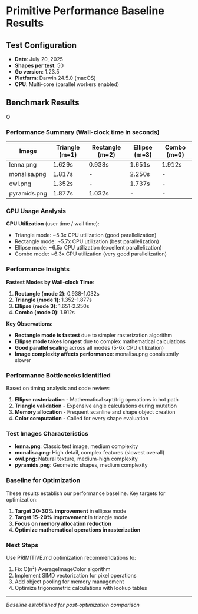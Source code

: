 # Primitive Performance Baseline Results

## Test Configuration
- **Date**: July 20, 2025
- **Shapes per test**: 50
- **Go version**: 1.23.5
- **Platform**: Darwin 24.5.0 (macOS)
- **CPU**: Multi-core (parallel workers enabled)

## Benchmark Results
Ò
### Performance Summary (Wall-clock time in seconds)

| Image        | Triangle (m=1) | Rectangle (m=2) | Ellipse (m=3) | Combo (m=0) |
|--------------|----------------|-----------------|---------------|-------------|
| lenna.png    | 1.629s         | 0.938s          | 1.651s        | 1.912s      |
| monalisa.png | 1.817s         | -               | 2.250s        | -           |
| owl.png      | 1.352s         | -               | 1.737s        | -           |
| pyramids.png | 1.877s         | 1.032s          | -             | -           |

### CPU Usage Analysis

**CPU Utilization** (user time / wall time):
- Triangle mode: ~5.3x CPU utilization (good parallelization)
- Rectangle mode: ~5.7x CPU utilization (best parallelization)
- Ellipse mode: ~6.5x CPU utilization (excellent parallelization)
- Combo mode: ~6.3x CPU utilization (very good parallelization)

### Performance Insights

**Fastest Modes by Wall-clock Time**:
1. **Rectangle (mode 2)**: 0.938-1.032s
2. **Triangle (mode 1)**: 1.352-1.877s  
3. **Ellipse (mode 3)**: 1.651-2.250s
4. **Combo (mode 0)**: 1.912s

**Key Observations**:
- **Rectangle mode is fastest** due to simpler rasterization algorithm
- **Ellipse mode takes longest** due to complex mathematical calculations
- **Good parallel scaling** across all modes (5-6x CPU utilization)
- **Image complexity affects performance**: monalisa.png consistently slower

### Performance Bottlenecks Identified

Based on timing analysis and code review:

1. **Ellipse rasterization** - Mathematical sqrt/trig operations in hot path
2. **Triangle validation** - Expensive angle calculations during mutation
3. **Memory allocation** - Frequent scanline and shape object creation
4. **Color computation** - Called for every shape evaluation

### Test Images Characteristics

- **lenna.png**: Classic test image, medium complexity
- **monalisa.png**: High detail, complex features (slowest overall)
- **owl.png**: Natural texture, medium-high complexity  
- **pyramids.png**: Geometric shapes, medium complexity

### Baseline for Optimization

These results establish our performance baseline. Key targets for optimization:

1. **Target 20-30% improvement** in ellipse mode
2. **Target 15-20% improvement** in triangle mode
3. **Focus on memory allocation reduction**
4. **Optimize mathematical operations in rasterization**

### Next Steps

Use PRIMITIVE.md optimization recommendations to:
1. Fix O(n²) AverageImageColor algorithm
2. Implement SIMD vectorization for pixel operations
3. Add object pooling for memory management
4. Optimize trigonometric calculations with lookup tables

---

*Baseline established for post-optimization comparison*